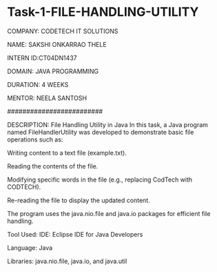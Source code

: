# Task-1-FILE-HANDLING-UTILITY
COMPANY: CODETECH IT SOLUTIONS

NAME: SAKSHI ONKARRAO THELE

INTERN ID:CT04DN1437

DOMAIN: JAVA PROGRAMMING

DURATION: 4 WEEKS

MENTOR: NEELA SANTOSH 

#########################

DESCRIPTION: File Handling Utility in Java
In this task, a Java program named FileHandlerUtility was developed to demonstrate basic file operations such as:

Writing content to a text file (example.txt).

Reading the contents of the file.

Modifying specific words in the file (e.g., replacing CodTech with CODTECH).

Re-reading the file to display the updated content.

The program uses the java.nio.file and java.io packages for efficient file handling.

Tool Used:
IDE: Eclipse IDE for Java Developers

Language: Java

Libraries: java.nio.file, java.io, and java.util
